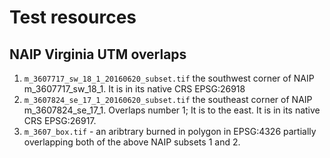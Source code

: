 # Test resources

## NAIP Virginia UTM overlaps

 1. `m_3607717_sw_18_1_20160620_subset.tif` the southwest corner of NAIP m_3607717_sw_18_1. It is in its native CRS EPSG:26918
 2. `m_3607824_se_17_1_20160620_subset.tif` the southeast corner of NAIP m_3607824_se_17_1. Overlaps number 1; It is to the east. It is in its native CRS EPSG:26917.
 3. `m_3607_box.tif` - an aribtrary burned in polygon in EPSG:4326 partially overlapping both of the above NAIP subsets 1 and 2.
 
